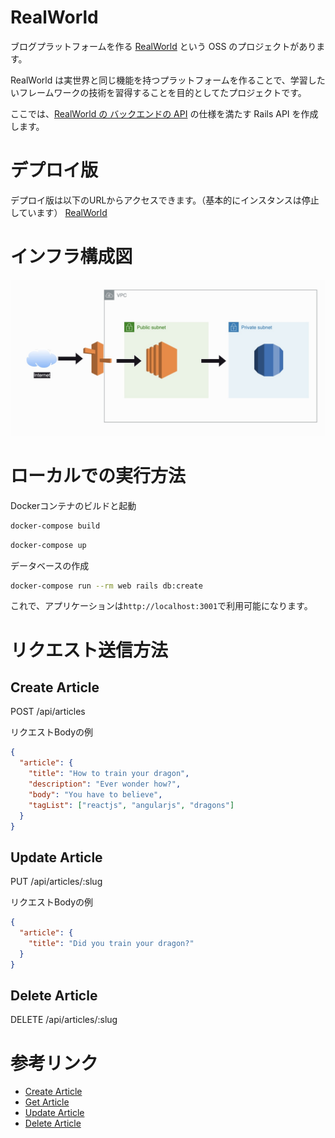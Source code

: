 # RealWorld

ブログプラットフォームを作る [RealWorld](https://github.com/gothinkster/realworld/tree/main) という OSS のプロジェクトがあります。

RealWorld は実世界と同じ機能を持つプラットフォームを作ることで、学習したいフレームワークの技術を習得することを目的としてたプロジェクトです。

ここでは、[RealWorld の バックエンドの API](https://realworld-docs.netlify.app/docs/specs/backend-specs/introduction) の仕様を満たす Rails API を作成します。

# デプロイ版
デプロイ版は以下のURLからアクセスできます。（基本的にインスタンスは停止しています）
[RealWorld](http://clinixflow.com/)

# インフラ構成図
![RealWorld AWS](./images/realworld_aws.jpg)

# ローカルでの実行方法

Dockerコンテナのビルドと起動

```bash
docker-compose build
```

```bash
docker-compose up
```

データベースの作成

```bash
docker-compose run --rm web rails db:create
```

これで、アプリケーションは`http://localhost:3001`で利用可能になります。

# リクエスト送信方法
## Create Article
POST /api/articles

リクエストBodyの例
```json
{
  "article": {
    "title": "How to train your dragon",
    "description": "Ever wonder how?",
    "body": "You have to believe",
    "tagList": ["reactjs", "angularjs", "dragons"]
  }
}
```

## Update Article
PUT /api/articles/:slug

リクエストBodyの例
```json
{
  "article": {
    "title": "Did you train your dragon?"
  }
}
```

## Delete Article
DELETE /api/articles/:slug

# 参考リンク

- [Create Article](https://realworld-docs.netlify.app/docs/specs/backend-specs/endpoints#create-article)
- [Get Article](https://realworld-docs.netlify.app/docs/specs/backend-specs/endpoints#get-article)
- [Update Article](https://realworld-docs.netlify.app/docs/specs/backend-specs/endpoints#update-article)
- [Delete Article](https://realworld-docs.netlify.app/docs/specs/backend-specs/endpoints#delete-article)
